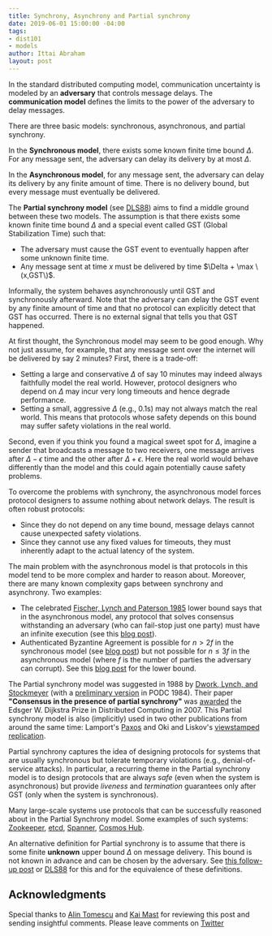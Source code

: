 ```yaml
---
title: Synchrony, Asynchrony and Partial synchrony
date: 2019-06-01 15:00:00 -04:00
tags:
- dist101
- models
author: Ittai Abraham
layout: post
---
```


In the standard distributed computing model, communication uncertainty is modeled by an **adversary** that controls message delays. The **communication model** defines the limits to the power of the adversary to delay messages. 

There are three basic models: synchronous, asynchronous, and partial synchrony.


In the **Synchronous model**, there exists some known finite time bound $\Delta$. For any message sent, the adversary can delay its delivery by at most $\Delta$.

In the **Asynchronous model**, for any message sent, the adversary can delay its delivery by any finite amount of time. There is no delivery bound, but every message must eventually be delivered.

The **Partial synchrony model** (see [DLS88](https://groups.csail.mit.edu/tds/papers/Lynch/jacm88.pdf)) aims to find a middle ground between these two models. The assumption is that there exists some known finite time bound $\Delta$ and a special event called GST (Global Stabilization Time) such that:
* The adversary must cause the GST event to eventually happen after some unknown finite time. 
* Any message sent at time $x$ must be delivered by time $\Delta + \max \(x,GST\)$.

Informally, the system behaves asynchronously until GST and synchronously afterward. Note that the adversary can delay the GST event by any finite amount of time and that no protocol can explicitly detect that GST has occurred. There is no external signal that tells you that GST happened.

At first thought, the Synchronous model may seem to be good enough. Why not just assume, for example, that any message sent over the internet will be delivered by say 2 minutes? First, there is a trade-off:
* Setting a large and conservative $\Delta$ of say 10 minutes may indeed always faithfully model the real world. However, protocol designers who depend on $\Delta$ may incur very long timeouts and hence degrade performance.
* Setting a small, aggressive $\Delta$ (e.g., 0.1s) may not always match the real world. This means that protocols whose safety depends on this bound may suffer safety violations in the real world.

Second, even if you think you found a magical sweet spot for $\Delta$, imagine a sender that broadcasts a message to two receivers, one message arrives after $\Delta - \epsilon$ time and the other after $\Delta + \epsilon$. Here the real world would behave differently than the model and this could again potentially cause safety problems.

To overcome the problems with synchrony, the asynchronous model forces protocol designers to assume nothing about network delays. The result is often robust protocols: 
* Since they do not depend on any time bound, message delays cannot cause unexpected safety violations.
* Since they cannot use any fixed values for timeouts, they must inherently adapt to the actual latency of the system.

The main problem with the asynchronous model is that protocols in this model tend to be more complex and harder to reason about. Moreover, there are many known complexity gaps between synchrony and asynchrony. Two examples:
* The celebrated [Fischer, Lynch and Paterson 1985](https://groups.csail.mit.edu/tds/papers/Lynch/jacm85.pdf) lower bound says that in the asynchronous model, any protocol that solves consensus withstanding an adversary (who can fail-stop just one party) must have an infinite execution (see this [blog post](https://decentralizedthoughts.github.io/2019-12-15-asynchrony-uncommitted-lower-bound/)).
* Authenticated Byzantine Agreement is possible for $n>2f$ in the synchronous model (see [blog post](https://decentralizedthoughts.github.io/2019-11-11-authenticated-synchronous-bft/)) but not possible for $n \leq 3f$ in the asynchronous model (where $f$ is the number of parties the adversary can corrupt). See this [blog post](https://decentralizedthoughts.github.io/2019-06-25-on-the-impossibility-of-byzantine-agreement-for-n-equals-3f-in-partial-synchrony/) for the lower bound.

The Partial synchrony model was suggested in 1988 by [Dwork, Lynch, and Stockmeyer](https://groups.csail.mit.edu/tds/papers/Lynch/jacm88.pdf) (with a [preliminary version](http://groups.csail.mit.edu/tds/papers/Lynch/podc84-DLS.pdf) in PODC 1984). Their paper **"Consensus in the presence of partial synchrony"** was [awarded]((https://eatcs.org/index.php/dijkstra-prize/605)) the Edsger W. Dijkstra Prize in Distributed Computing in 2007.  This Partial synchrony model is also (implicitly) used in two other publications from around the same time:  Lamport's [Paxos](https://lamport.azurewebsites.net/pubs/lamport-paxos.pdf) and Oki and Liskov's [viewstamped replication](https://dl.acm.org/citation.cfm?id=62549).


Partial synchrony captures the idea of designing protocols for systems that are usually synchronous but tolerate temporary violations (e.g., denial-of-service attacks). In particular, a recurring theme in the Partial synchrony model is to design protocols that are always _safe_ (even when the system is asynchronous) but provide _liveness_ and _termination_ guarantees only after GST (only when the system is synchronous). 


Many large-scale systems use protocols that can be successfully reasoned about in the Partial Synchrony model. Some examples of such systems: [Zookeeper](https://zookeeper.apache.org/), [etcd](https://github.com/etcd-io/etcd), [Spanner](https://cloud.google.com/spanner/), [Cosmos Hub](https://hub.cosmos.network/).

An alternative definition for Partial synchrony is to assume that there is some finite **unknown** upper bound $\Delta$ on message delivery. This bound is not known in advance and can be chosen by the adversary. See [this follow-up post](https://decentralizedthoughts.github.io/2019-09-13-flavours-of-partial-synchrony/) or [DLS88](https://groups.csail.mit.edu/tds/papers/Lynch/jacm88.pdf) for this and for the equivalence of these definitions.

## Acknowledgments
Special thanks to [Alin Tomescu](http://twitter.com/alinush407) and [Kai Mast](https://kai-mast.de/) for reviewing this post and sending insightful comments. 
Please leave comments on [Twitter](https://twitter.com/ittaia/status/1140328864788504581?s=20)
